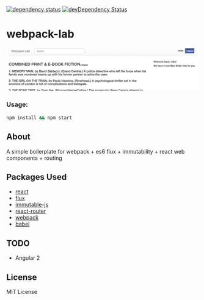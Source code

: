 [![dependency status](https://img.shields.io/david/mjw56/webpack-lab.svg)](https://david-dm.org/mjw56/webpack-lab)
[![devDependency Status](https://david-dm.org/mjw56/webpack-lab/dev-status.svg)](https://david-dm.org/mjw56/webpack-lab#info=devDependencies)


webpack-lab
========

![screen](/screen.png)

### Usage:
```bash
npm install && npm start
```

## About
A simple boilerplate for webpack + es6 flux + immutability + react web components + routing

## Packages Used

- [react](https://github.com/facebook/react)
- [flux](https://github.com/facebook/flux)
- [immutable-js](https://github.com/facebook/immutable-js)
- [react-router](https://github.com/rackt/react-router)
- [webpack](https://github.com/webpack/webpack)
- [babel](https://github.com/babel/babel)

## TODO

- Angular 2

## License
MIT License
